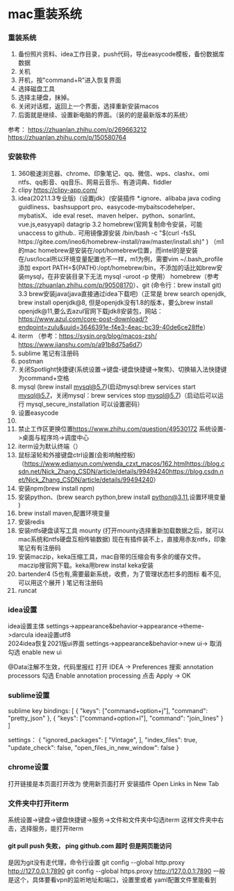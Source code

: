 # mac重装系统

### 重装系统
1. 备份照片资料、idea工作目录，push代码，导出easycode模板，备份数据库数据
2. 关机
3. 开机，按"command+R"进入恢复界面
4. 选择磁盘工具
5. 选择主硬盘，抹掉。
6. 关闭对话框，返回上一个界面，选择重新安装macos
7. 后面就是继续、设置新电脑的界面。（装的的是最新版本的系统）

参考：
<https://zhuanlan.zhihu.com/p/269663212>
<https://zhuanlan.zhihu.com/p/150580764>

### 安装软件
1. 360极速浏览器、chrome、印象笔记、qq、微信、wps、clashx、omi ntfs、qq影音、qq音乐、网易云音乐、有道词典、fiddler
2. clipy <https://clipy-app.com/>
3. idea(2021.1.3专业版)（设置jdk）(安装插件 *.ignore、alibaba java coding guidliness、bashsupport pro、easycode-mybaitscodehelper、
   mybatisX、 ide eval reset、maven helper、python、sonarlint、vue.js,easyyapi) 
   datagrip
   3.2 homebrew(官网复制命令安装，可能unaccess to github.. 可用镜像源安装   /bin/bash -c "$(curl -fsSL https://gitee.com/ineo6/homebrew-install/raw/master/install.sh)"  )
      （m1的mac homebrew是安装在/opt/homebrew位置，而intel的是安装在/usr/local所以环境变量配置也不一样，m1为例，需要vim ~/.bash_profile  添加 export PATH=${PATH}:/opt/homebrew/bin，不添加的话比如brew安装mysql，在非安装目录下无法 mysql -uroot -p 使用）
      homebrew（参考<https://zhuanlan.zhihu.com/p/90508170>）、git (命令行：brew install git)
   3.3 brew安装java(java直接通过idea下载吧)（正常是 brew search openjdk, brew install openjdk@8, 但是openjdk没有1.8的版本，要么brew install openjdk@11,要么去azul官网下载jdk8安装包，网站：<https://www.azul.com/core-post-download/?endpoint=zulu&uuid=3646391e-f4e3-4eac-bc39-40de6ce28ffe>）
4. iterm （参考：<https://sysin.org/blog/macos-zsh/> <https://www.jianshu.com/p/a91b8d75a6d7>）
5. sublime  笔记有注册码
6. postman 
7. 关闭Spotlight快捷键(系统设置->键盘-键盘快捷键->聚焦)、切换输入法快捷键为command+空格 
8. mysql (brew install mysql@5.7)(启动mysql:brew services start mysql@5.7，关闭mysql：brew services stop mysql@5.7)（启动后可以运行 mysql_secure_installation 可以设置密码） 
9. 设置easycode
10. 
11. 禁止工作区更换位置<https://www.zhihu.com/question/49530172> 系统设置->桌面与程序坞->调度中心
12. iterm设为默认终端（）
13. 鼠标滚轮和外接键盘ctrl设置(会影响触控板)（<https://www.edianyun.com/wenda_czxt_macos/162.html><https://blog.csdn.net/Nick_Zhang_CSDN/article/details/99494240https://blog.csdn.net/Nick_Zhang_CSDN/article/details/99494240>）
14. 安装npm(brew install npm)
15. 安装python、(brew search python,brew install python@3.11,设置环境变量 )
16. brew install maven,配置环境变量
17. 安装redis
18. 安装ntfs硬盘读写工具 mounty (打开mounty选择重新加载数据之后，就可以mac系统和ntfs硬盘互相传输数据) 现在有插件装不上，直接用赤友ntfs，印象笔记有有注册码
19. 安装maczip，keka压缩工具，mac自带的压缩会有多余的缓存文件。 maczip搜官网下载。keka用brew instal keka安装
20. bartender4 (5也有,需要最新系统，收费，为了管理状态栏多的图标 看不见,可以用这个展开 )  笔记有注册码
21. runcat


### idea设置
idea设置主体 settings->appearance&behavior->appearance->theme->darcula
idea设置utf8  
2024idea恢复2021版ui界面    settings->appearance&behavior->new ui-> 取消勾选 enable new ui

@Data注解不生效，代码里报红
打开 IDEA → Preferences 
搜索 annotation processors
勾选 Enable annotation processing
点击 Apply → OK



### sublime设置
sublime key bindings:
[
{ "keys": ["command+option+j"], "command": "pretty_json" },
{ "keys": ["command+option+l"], "command": "join_lines" }
]

settings：
{
   "ignored_packages":
   [
   "Vintage",
   ],
   "index_files": true,
   "update_check": false,
   "open_files_in_new_window": false
}

### chrome设置
打开链接是本页面打开改为 使用新页面打开
安装插件 Open Links in New Tab

### 文件夹中打开iterm
系统设置->键盘->键盘快捷键->服务->文件和文件夹中勾选iterm
这样文件夹中右击，选择服务，能打开iterm


#### git pull push 失败， ping  github.com 超时  但是网页能访问
是因为git没有走代理，命令行设置
git config --global http.proxy http://127.0.0.1:7890
git config --global https.proxy http://127.0.0.1:7890
一般是这个，具体要看vpn的监听地址和端口，设置里或者 yaml配置文件里能看到





